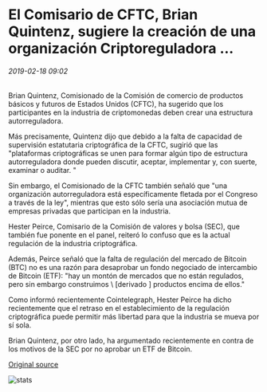 # El Comisario de CFTC, Brian Quintenz, sugiere la creación de una organización Criptoreguladora ...

###### 2019-02-18 09:02

Brian Quintenz, Comisionado de la Comisión de comercio de productos básicos y futuros de Estados Unidos (CFTC), ha sugerido que los participantes en la industria de criptomonedas deben crear una estructura autorreguladora.

Más precisamente, Quintenz dijo que debido a la falta de capacidad de supervisión estatutaria criptográfica de la CFTC, sugirió que las "plataformas criptográficas se unen para formar algún tipo de estructura autorreguladora donde pueden discutir, aceptar, implementar y, con suerte, examinar o auditar. "

Sin embargo, el Comisionado de la CFTC también señaló que "una organización autorreguladora está específicamente fletada por el Congreso a través de la ley", mientras que esto sólo sería una asociación mutua de empresas privadas que participan en la industria.

Hester Peirce, Comisario de la Comisión de valores y bolsa (SEC), que también fue ponente en el panel, reiteró lo confuso que es la actual regulación de la industria criptográfica.

Además, Peirce señaló que la falta de regulación del mercado de Bitcoin (BTC) no es una razón para desaprobar un fondo negociado de intercambio de Bitcoin (ETF): "hay un montón de mercados que no están regulados, pero sin embargo construimos \ [derivado \] productos encima de ellos."

Como informó recientemente Cointelegraph, Hester Peirce ha dicho recientemente que el retraso en el establecimiento de la regulación criptográfica puede permitir más libertad para que la industria se mueva por sí sola.

Brian Quintenz, por otro lado, ha argumentado recientemente en contra de los motivos de la SEC por no aprobar un ETF de Bitcoin.

[Original source](https://cointelegraph.com/news/cftc-commissioner-brian-quintenz-suggests-creation-of-crypto-self-regulatory-organization)

![stats](https://c.statcounter.com/11760860/0/a89fa40b/1/ "stats")